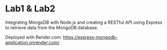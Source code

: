# Lab1 & Lab2

Integrating MongoDB with Node.js and creating a RESTful API using Express to retrieve data from the MongoDB database.

Deployed with Render.com:
https://express-mongodb-application.onrender.com/
